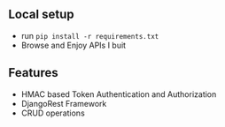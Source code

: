 ## Local setup
* run `pip install -r requirements.txt`
* Browse and Enjoy APIs I buit

## Features
* HMAC based Token Authentication and Authorization
* DjangoRest Framework
* CRUD operations
